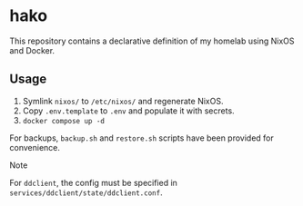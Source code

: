 # hako

This repository contains a declarative definition of my homelab using NixOS and
Docker.

## Usage

1. Symlink `nixos/` to `/etc/nixos/` and regenerate NixOS.
2. Copy `.env.template` to `.env` and populate it with secrets.
3. `docker compose up -d`

For backups, `backup.sh` and `restore.sh` scripts have been provided for
convenience.

> [!NOTE]
> For `ddclient`, the config must be specified in
> `services/ddclient/state/ddclient.conf`.
